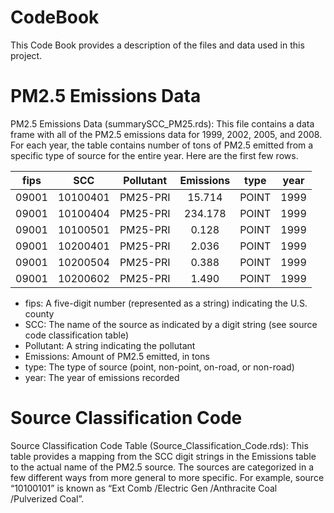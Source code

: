 # CodeBook
This Code Book provides a description of the files and data used in this project.

# PM2.5 Emissions Data
PM2.5 Emissions Data (summarySCC_PM25.rds): This file contains a data frame with all of the PM2.5 emissions data for 1999, 2002, 2005, 
and 2008. For each year, the table contains number of tons of PM2.5 emitted from a specific type of source for the entire year. 
Here are the first few rows.

| fips | SCC | Pollutant | Emissions | type | year |
|:----:|-----|-----------|:---------:|------|------| 
| 09001 | 10100401 | PM25-PRI | 15.714 | POINT | 1999 |
| 09001 | 10100404 | PM25-PRI | 234.178 | POINT | 1999 |
| 09001 | 10100501 | PM25-PRI | 0.128 | POINT | 1999 |
| 09001 | 10200401 | PM25-PRI | 2.036 | POINT | 1999 |
| 09001 | 10200504 | PM25-PRI | 0.388 | POINT | 1999 |
| 09001 | 10200602 | PM25-PRI | 1.490 | POINT | 1999 |

- fips: A five-digit number (represented as a string) indicating the U.S. county
- SCC: The name of the source as indicated by a digit string (see source code classification table)
- Pollutant: A string indicating the pollutant
- Emissions: Amount of PM2.5 emitted, in tons
- type: The type of source (point, non-point, on-road, or non-road)
- year: The year of emissions recorded

# Source Classification Code
Source Classification Code Table (Source_Classification_Code.rds): This table provides a mapping from the SCC digit strings in the
Emissions table to the actual name of the PM2.5 source. The sources are categorized in a few different ways from more general to more
specific. For example, source “10100101” is known as “Ext Comb /Electric Gen /Anthracite Coal /Pulverized Coal”.
